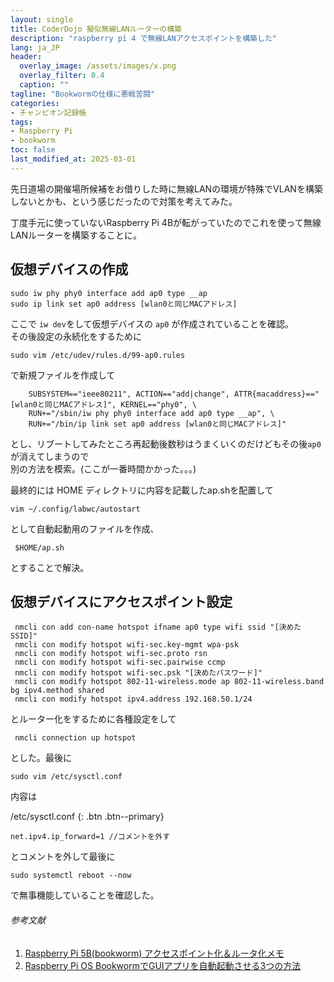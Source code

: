 ```yaml
---
layout: single
title: CoderDojo 擬似無線LANルーターの構築
description: "raspberry pi 4 で無線LANアクセスポイントを構築した"
lang: ja_JP
header:
  overlay_image: /assets/images/x.png
  overlay_filter: 0.4
  caption: ""
tagline: "Bookwormの仕様に悪戦苦闘"
categories: 
- チャンピオン記録帳
tags:
- Raspberry Pi
- bookworm 
toc: false
last_modified_at: 2025-03-01
---
```



先日道場の開催場所候補をお借りした時に無線LANの環境が特殊でVLANを構築しないとかも、という感じだったので対策を考えてみた。  

丁度手元に使っていないRaspberry Pi 4Bが転がっていたのでこれを使って無線LANルーターを構築することに。

## 仮想デバイスの作成

```
sudo iw phy phy0 interface add ap0 type __ap
sudo ip link set ap0 address [wlan0と同じMACアドレス]
```
ここで `iw dev`をして仮想デバイスの `ap0` が作成されていることを確認。  
その後設定の永続化をするために

```
sudo vim /etc/udev/rules.d/99-ap0.rules
```

で新規ファイルを作成して

```
    SUBSYSTEM=="ieee80211", ACTION=="add|change", ATTR{macaddress}=="[wlan0と同じMACアドレス]", KERNEL=="phy0", \
    RUN+="/sbin/iw phy phy0 interface add ap0 type __ap", \
    RUN+="/bin/ip link set ap0 address [wlan0と同じMACアドレス]"
```

とし、リブートしてみたところ再起動後数秒はうまくいくのだけどもその後`ap0`が消えてしまうので  
別の方法を模索。(ここが一番時間かかった。。。)

最終的には  HOME ディレクトリに内容を記載したap.shを配置して

```
vim ~/.config/labwc/autostart
```
として自動起動用のファイルを作成、

```
 $HOME/ap.sh
```

とすることで解決。

## 仮想デバイスにアクセスポイント設定

```
 nmcli con add con-name hotspot ifname ap0 type wifi ssid "[決めたSSID]"
 nmcli con modify hotspot wifi-sec.key-mgmt wpa-psk
 nmcli con modify hotspot wifi-sec.proto rsn
 nmcli con modify hotspot wifi-sec.pairwise ccmp
 nmcli con modify hotspot wifi-sec.psk "[決めたパスワード]"
 nmcli con modify hotspot 802-11-wireless.mode ap 802-11-wireless.band bg ipv4.method shared
 nmcli con modify hotspot ipv4.address 192.168.50.1/24
```

とルーター化をするために各種設定をして  

```
 nmcli connection up hotspot
```

とした。最後に  

```
sudo vim /etc/sysctl.conf
```

内容は  

/etc/sysctl.conf {: .btn .btn--primary}

```
net.ipv4.ip_forward=1 //コメントを外す
```

とコメントを外して最後に  

```
sudo systemctl reboot --now
```

で無事機能していることを確認した。

###### 参考文献
1. [Raspberry Pi 5B(bookworm) アクセスポイント化＆ルータ化メモ](https://qiita.com/d-ebi/items/2b8e6113690f24487c3e)  
2. [Raspberry Pi OS BookwormでGUIアプリを自動起動させる3つの方法](https://qiita.com/mao172/items/4014ae9d8e1252ddde86)
